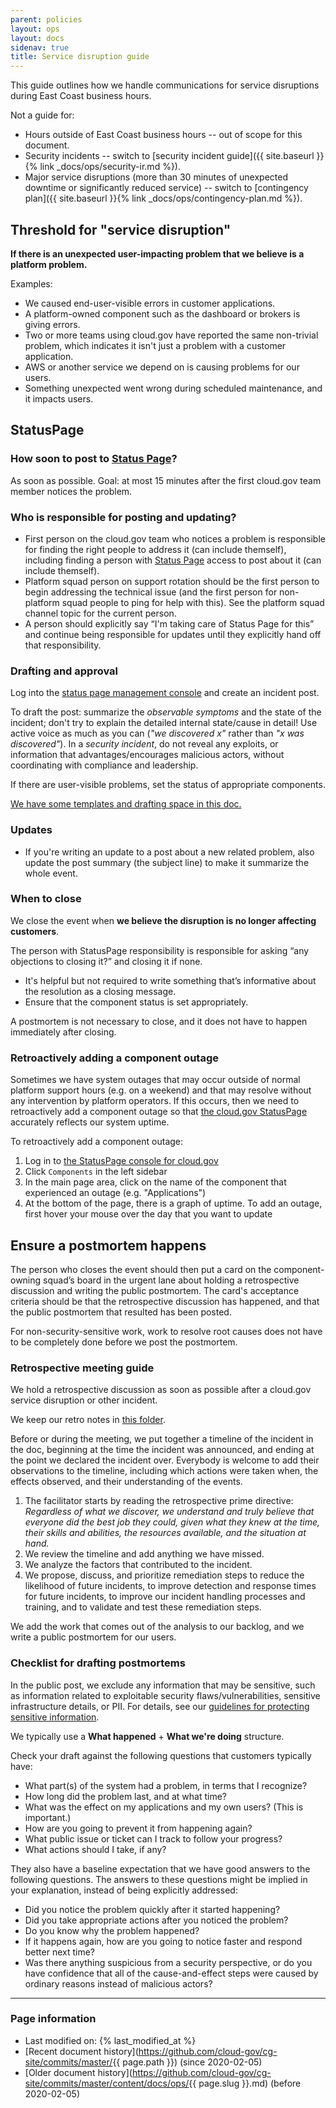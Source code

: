 ```yaml
---
parent: policies
layout: ops
layout: docs
sidenav: true
title: Service disruption guide
---
```


This guide outlines how we handle communications for service disruptions during East Coast business hours.

Not a guide for:

* Hours outside of East Coast business hours -- out of scope for this document.
* Security incidents -- switch to [security incident guide]({{ site.baseurl }}{% link _docs/ops/security-ir.md %}).
* Major service disruptions (more than 30 minutes of unexpected downtime or significantly reduced service) -- switch to [contingency plan]({{ site.baseurl }}{% link _docs/ops/contingency-plan.md %}).

## Threshold for "service disruption"

**If there is an unexpected user-impacting problem that we believe is a platform problem.**

Examples:

* We caused end-user-visible errors in customer applications.
* A platform-owned component such as the dashboard or brokers is giving errors.
* Two or more teams using cloud.gov have reported the same non-trivial problem, which indicates it isn't just a problem with a customer application.
* AWS or another service we depend on is causing problems for our users.
* Something unexpected went wrong during scheduled maintenance, and it impacts users.

## StatusPage

### How soon to post to [Status Page](http://cloudgov.statuspage.io/)?

As soon as possible. Goal: at most 15 minutes after the first cloud.gov team member notices the problem.

### Who is responsible for posting and updating?

* First person on the cloud.gov team who notices a problem is responsible for finding the right people to address it (can include themself), including finding a person with [Status Page](http://cloudgov.statuspage.io/) access to post about it (can include themself).
* Platform squad person on support rotation should be the first person to begin addressing the technical issue (and the first person for non-platform squad people to ping for help with this). See the platform squad channel topic for the current person.
* A person should explicitly say “I'm taking care of Status Page for this” and continue being responsible for updates until they explicitly hand off that responsibility.

### Drafting and approval

Log into the [status page management console](https://manage.statuspage.io/pages/swcbylb1c30f) and create an incident post.

To draft the post: summarize the *observable symptoms* and the state of the incident; don't try to explain the detailed internal state/cause in detail! Use active voice as much as you can (*"we discovered x"* rather than *"x was discovered"*). In a *security incident*, do not reveal any exploits, or information that advantages/encourages malicious actors, without coordinating with compliance and leadership.

If there are user-visible problems, set the status of appropriate components.

[We have some templates and drafting space in this doc.](https://docs.google.com/document/d/1paDOxlB7GFItrEJ9pqPExApiAd4GeB_SpGR6Ronf4Lw/edit)

### Updates

* If you're writing an update to a post about a new related problem, also update the post summary (the subject line) to make it summarize the whole event.

### When to close

We close the event when **we believe the disruption is no longer affecting customers**.

The person with StatusPage responsibility is responsible for asking “any objections to closing it?” and closing it if none.

* It's helpful but not required to write something that’s informative about the resolution as a closing message.
* Ensure that the component status is set appropriately.

A postmortem is not necessary to close, and it does not have to happen immediately after closing.

### Retroactively adding a component outage

Sometimes we have system outages that may occur outside of normal platform support hours (e.g. on a weekend) and that may resolve without any intervention by platform operators. If this occurs, then we need to retroactively add a component outage so that [the cloud.gov StatusPage](https://cloudgov.statuspage.io/) accurately reflects our system uptime.

To retroactively add a component outage:

1. Log in to [the StatusPage console for cloud.gov](https://manage.statuspage.io/pages/swcbylb1c30f)
1. Click `Components` in the left sidebar
1. In the main page area, click on the name of the component that experienced an outage (e.g. "Applications")
1. At the bottom of the page, there is a graph of uptime. To add an outage, first hover your mouse over the day that you want to update

## Ensure a postmortem happens

The person who closes the event should then put a card on the component-owning squad’s board in the urgent lane about holding a retrospective discussion and writing the public postmortem.  The card's acceptance criteria should be that the retrospective discussion has happened, and that the public postmortem that resulted has been posted.

For non-security-sensitive work, work to resolve root causes does not have to be completely done before we post the postmortem.

### Retrospective meeting guide

We hold a retrospective discussion as soon as possible after a cloud.gov service disruption or other incident.

We keep our retro notes in [this folder](https://drive.google.com/drive/folders/0B58iDAWKmw_BSEtqcUFFQ041MHc).

Before or during the meeting, we put together a timeline of the incident in the doc, beginning at the time the incident was announced, and ending at the point we declared the incident over. Everybody is welcome to add their observations to the timeline, including which actions were taken when, the effects observed, and their understanding of the events.

<!-- Discussing remediation steps is important for IR-4 and SI-2 -->

1. The facilitator starts by reading the retrospective prime directive: *Regardless of what we discover, we understand and truly believe that everyone did the best job they could, given what they knew at the time, their skills and abilities, the resources available, and the situation at hand.*
1. We review the timeline and add anything we have missed.
1. We analyze the factors that contributed to the incident.
1. We propose, discuss, and prioritize remediation steps to reduce the likelihood of future incidents, to improve detection and response times for future incidents, to improve our incident handling processes and training, and to validate and test these remediation steps.

We add the work that comes out of the analysis to our backlog, and we write a public postmortem for our users.

### Checklist for drafting postmortems

In the public post, we exclude any information that may be sensitive, such as information related to exploitable security flaws/vulnerabilities, sensitive infrastructure details, or PII. For details, see our [guidelines for protecting sensitive information](https://github.com/18F/open-source-policy/blob/master/practice.md#protecting-sensitive-information).

We typically use a **What happened** + **What we're doing** structure.

Check your draft against the following questions that customers typically have:

* What part(s) of the system had a problem, in terms that I recognize?
* How long did the problem last, and at what time?
* What was the effect on my applications and my own users? (This is important.)
* How are you going to prevent it from happening again?
* What public issue or ticket can I track to follow your progress?
* What actions should I take, if any?

They also have a baseline expectation that we have good answers to the following questions. The answers to these questions might be implied in your explanation, instead of being explicitly addressed:

* Did you notice the problem quickly after it started happening?
* Did you take appropriate actions after you noticed the problem?
* Do you know why the problem happened?
* If it happens again, how are you going to notice faster and respond better next time?
* Was there anything suspicious from a security perspective, or do you have confidence that all of the cause-and-effect steps were caused by ordinary reasons instead of malicious actors?

---

### Page information

* Last modified on: {% last_modified_at %}
* [Recent document history](<https://github.com/cloud-gov/cg-site/commits/master/>{{ page.path }}) (since 2020-02-05)
* [Older document history](<https://github.com/cloud-gov/cg-site/commits/master/content/docs/ops/>{{ page.slug }}.md) (before 2020-02-05)
